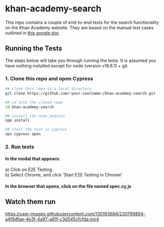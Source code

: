 # khan-academy-search



This repo contains a couple of end-to-end tests for the search functionality on the Khan Academy website. They are based on the manual test cases outlined in [this google doc](https://docs.google.com/document/d/1mWRZHygbhRfDqgiX1cnhzAfnXw0utdzSyBbDsj7GlZ8/edit)


## Running the Tests

The steps below will take you through running the tests. It is assumed you have nothing installed except for node (version v19.8.1) + git.

### 1. Clone this repo and open Cypress
```bash
## clone this repo to a local directory
git clone https://github.com/<your-username>/khan-academy-search.git

## cd into the cloned repo
cd khan-academy-search

## install the node_modules
npm install

## start the test in Cypress
npx cypress open
```

### 2. Run tests

#### In the modal that appears:
a) Click on E2E Testing\
b) Select Chrome, and click 'Start E2E Testing in Chrome'
#### In the browser that opens, click on the file named spec.cy,js

## Watch them run



https://user-images.githubusercontent.com/130193684/230799894-a4f9dfae-4e3f-4a97-a81f-c3d545cfcfda.mp4

